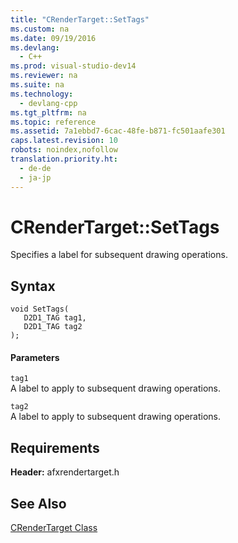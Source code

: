 ```yaml
---
title: "CRenderTarget::SetTags"
ms.custom: na
ms.date: 09/19/2016
ms.devlang: 
  - C++
ms.prod: visual-studio-dev14
ms.reviewer: na
ms.suite: na
ms.technology: 
  - devlang-cpp
ms.tgt_pltfrm: na
ms.topic: reference
ms.assetid: 7a1ebbd7-6cac-48fe-b871-fc501aafe301
caps.latest.revision: 10
robots: noindex,nofollow
translation.priority.ht: 
  - de-de
  - ja-jp
---
```

# CRenderTarget::SetTags
Specifies a label for subsequent drawing operations.  
  
## Syntax  
  
```  
void SetTags(  
   D2D1_TAG tag1,  
   D2D1_TAG tag2  
);  
```  
  
#### Parameters  
 `tag1`  
 A label to apply to subsequent drawing operations.  
  
 `tag2`  
 A label to apply to subsequent drawing operations.  
  
## Requirements  
 **Header:** afxrendertarget.h  
  
## See Also  
 [CRenderTarget Class](../vs140/CRenderTarget-Class.md)